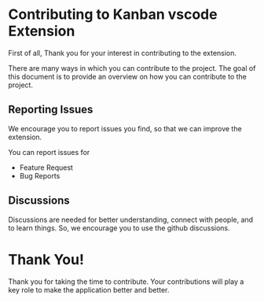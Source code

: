 # Contributing to Kanban vscode Extension

First of all, Thank you for your interest in contributing to the extension.

There are many ways in which you can contribute to the project. The goal of this document is to provide an overview on how you can contribute to the project.

## Reporting Issues

We encourage you to report issues you find, so that we can improve the extension.  

You can report issues for 
* Feature Request
* Bug Reports

## Discussions

Discussions are needed for better understanding, connect with people, and to learn things.  So, we encourage you to use the github discussions.

# Thank You!

Thank you for taking the time to contribute.  Your contributions will play a key role to make the application better and better.